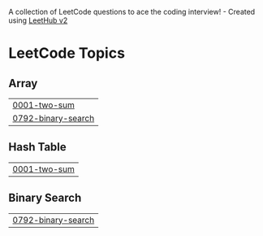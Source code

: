 A collection of LeetCode questions to ace the coding interview! - Created using [LeetHub v2](https://github.com/arunbhardwaj/LeetHub-2.0)
<!---LeetCode Topics Start-->
# LeetCode Topics
## Array
|  |
| ------- |
| [0001-two-sum](https://github.com/Amdadulhaq/LeetCode/tree/master/0001-two-sum) |
| [0792-binary-search](https://github.com/Amdadulhaq/LeetCode/tree/master/0792-binary-search) |
## Hash Table
|  |
| ------- |
| [0001-two-sum](https://github.com/Amdadulhaq/LeetCode/tree/master/0001-two-sum) |
## Binary Search
|  |
| ------- |
| [0792-binary-search](https://github.com/Amdadulhaq/LeetCode/tree/master/0792-binary-search) |
<!---LeetCode Topics End-->